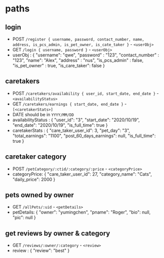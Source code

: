 # paths
## login
- POST `/register { username, password, contact_number, name, address, is_pcs_admin, is_pet_owner, is_cate_taker }` - `<userObj>`
- GET `/login { username, password }` - `<userObj>`
- userObj : { "username": "qwe", 
    "password" : "123", 
    "contact_number" : "123", 
    "name": "Alex", 
    "address" : "nus", 
    "is_pcs_admin" : false, 
    "is_pet_owner" : true,
    "is_care_taker": false 
}

## caretakers
- POST `/caretakers/availability { user_id, start_date, end_date }` - `<availabilityStatus>`
- GET `/caretakers/earnings { start_date, end_date }` - `[<caretakerStats>]`
- DATE should be in `YYYY/MM/DD`
- availabilityStatus : {
    "user_id": "3",
    "start_date": "2020/10/19",
    "end_date": "2020/10/19",
    "is_full_time": true
}
- caretakerStats : {
    "care_taker_user_id": 3,
    "pet_day": "3",
    "total_earnings": "1100",
    "post_60_days_earnings": null,
    "is_full_time": true
}

## caretaker category
- POST `/petCategory/:ctid/:category/:price` - `<categoryPrice>`
- categoryPrice: {
        "care_taker_user_id": 27,
        "category_name": "Cats",
        "daily_price": 2000
    }

## pets owned by owner
- GET `/allPets/:uid` - `<petDetails>`
- petDetails: {
        "owner": "yumingchen",
        "pname": "Roger",
        "bio": null,
        "pic": null
    }

## get reviews by owner & category
- GET `/reviews/:owner/:category` - `<review>`
- review : {
        "review": "best"
    }


